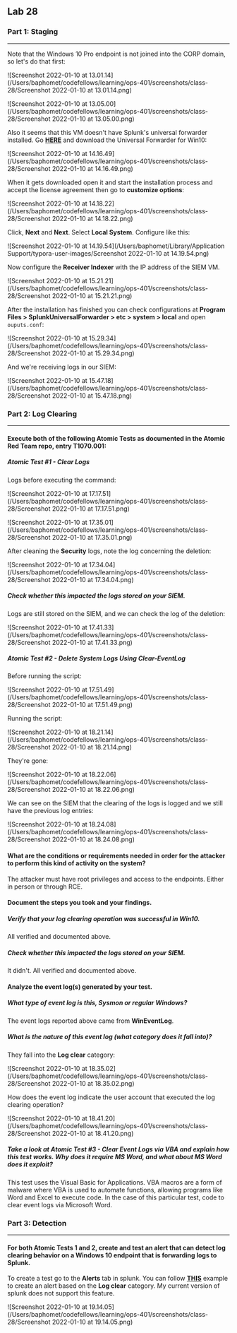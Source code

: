 ## Lab 28

### Part 1: Staging

------

Note that the Windows 10 Pro endpoint is not joined into the CORP domain, so let's do that first:

![Screenshot 2022-01-10 at 13.01.14](/Users/baphomet/codefellows/learning/ops-401/screenshots/class-28/Screenshot 2022-01-10 at 13.01.14.png)

![Screenshot 2022-01-10 at 13.05.00](/Users/baphomet/codefellows/learning/ops-401/screenshots/class-28/Screenshot 2022-01-10 at 13.05.00.png)

Also it seems that this VM doesn't have Splunk's universal forwarder installed. Go **[HERE](https://www.splunk.com/en_us/download/universal-forwarder.html)** and download the Universal Forwarder for Win10:

![Screenshot 2022-01-10 at 14.16.49](/Users/baphomet/codefellows/learning/ops-401/screenshots/class-28/Screenshot 2022-01-10 at 14.16.49.png)

When it gets downloaded open it and start the installation process and accept the license agreement then go to **customize options**:

![Screenshot 2022-01-10 at 14.18.22](/Users/baphomet/codefellows/learning/ops-401/screenshots/class-28/Screenshot 2022-01-10 at 14.18.22.png)

Click, **Next** and **Next**. Select **Local System**. Configure like this:

![Screenshot 2022-01-10 at 14.19.54](/Users/baphomet/Library/Application Support/typora-user-images/Screenshot 2022-01-10 at 14.19.54.png)

Now configure the **Receiver Indexer** with the IP address of the SIEM VM.

![Screenshot 2022-01-10 at 15.21.21](/Users/baphomet/codefellows/learning/ops-401/screenshots/class-28/Screenshot 2022-01-10 at 15.21.21.png)

After the installation has finished you can check configurations at **Program Files > SplunkUniversalForwarder > etc > system > local** and open `ouputs.conf`:

![Screenshot 2022-01-10 at 15.29.34](/Users/baphomet/codefellows/learning/ops-401/screenshots/class-28/Screenshot 2022-01-10 at 15.29.34.png)

And we're receiving logs in our SIEM:

![Screenshot 2022-01-10 at 15.47.18](/Users/baphomet/codefellows/learning/ops-401/screenshots/class-28/Screenshot 2022-01-10 at 15.47.18.png)

### Part 2: Log Clearing

------

#### Execute both of the following Atomic Tests as documented in the Atomic Red Team repo, entry T1070.001:

##### Atomic Test #1 - Clear Logs

Logs before executing the command:

![Screenshot 2022-01-10 at 17.17.51](/Users/baphomet/codefellows/learning/ops-401/screenshots/class-28/Screenshot 2022-01-10 at 17.17.51.png)

![Screenshot 2022-01-10 at 17.35.01](/Users/baphomet/codefellows/learning/ops-401/screenshots/class-28/Screenshot 2022-01-10 at 17.35.01.png)

After cleaning the **Security** logs, note the log concerning the deletion:

![Screenshot 2022-01-10 at 17.34.04](/Users/baphomet/codefellows/learning/ops-401/screenshots/class-28/Screenshot 2022-01-10 at 17.34.04.png)

##### Check whether this impacted the logs stored on your SIEM.

Logs are still stored on the SIEM, and we can check the log of the deletion:

![Screenshot 2022-01-10 at 17.41.33](/Users/baphomet/codefellows/learning/ops-401/screenshots/class-28/Screenshot 2022-01-10 at 17.41.33.png)

##### Atomic Test #2 - Delete System Logs Using Clear-EventLog

Before running the script:

![Screenshot 2022-01-10 at 17.51.49](/Users/baphomet/codefellows/learning/ops-401/screenshots/class-28/Screenshot 2022-01-10 at 17.51.49.png)

Running the script:

![Screenshot 2022-01-10 at 18.21.14](/Users/baphomet/codefellows/learning/ops-401/screenshots/class-28/Screenshot 2022-01-10 at 18.21.14.png)

They're gone:

![Screenshot 2022-01-10 at 18.22.06](/Users/baphomet/codefellows/learning/ops-401/screenshots/class-28/Screenshot 2022-01-10 at 18.22.06.png)

We can see on the SIEM that the clearing of the logs is logged and we still have the previous log entries:

![Screenshot 2022-01-10 at 18.24.08](/Users/baphomet/codefellows/learning/ops-401/screenshots/class-28/Screenshot 2022-01-10 at 18.24.08.png)

#### What are the conditions or requirements needed in order for the attacker to perform this kind of activity on the system?

The attacker must have root privileges and access to the endpoints. Either in person or through RCE.

#### Document the steps you took and your findings.

##### Verify that your log clearing operation was successful in Win10.

All verified and documented above.

##### Check whether this impacted the logs stored on your SIEM.

It didn't. All verified and documented above.

#### Analyze the event log(s) generated by your test.

##### What type of event log is this, Sysmon or regular Windows?

The event logs reported above came from **WinEventLog**.

##### What is the nature of this event log (what category does it fall into)?

They fall into the **Log clear** category:

![Screenshot 2022-01-10 at 18.35.02](/Users/baphomet/codefellows/learning/ops-401/screenshots/class-28/Screenshot 2022-01-10 at 18.35.02.png)

How does the event log indicate the user account that executed the log clearing operation?

![Screenshot 2022-01-10 at 18.41.20](/Users/baphomet/codefellows/learning/ops-401/screenshots/class-28/Screenshot 2022-01-10 at 18.41.20.png)

##### Take a look at Atomic Test #3 - Clear Event Logs via VBA and explain how this test works. Why does it require MS Word, and what about MS Word does it exploit?

This test uses the Visual Basic for Applications. VBA macros are a form of malware where VBA is used to automate functions, allowing programs like Word and Excel to execute code. In the case of this particular test, code to clear event logs via Microsoft Word.

### Part 3: Detection

------

#### For both Atomic Tests 1 and 2, create and test an alert that can detect log clearing behavior on a Windows 10 endpoint that is forwarding logs to Splunk.

To create a test go to the **Alerts** tab in splunk. You can follow **[THIS](https://docs.splunk.com/Documentation/Splunk/latest/Alert/Alertexamples)** example to create an alert based on the **Log clear** category. My current version of splunk does not support this feature.

![Screenshot 2022-01-10 at 19.14.05](/Users/baphomet/codefellows/learning/ops-401/screenshots/class-28/Screenshot 2022-01-10 at 19.14.05.png)

